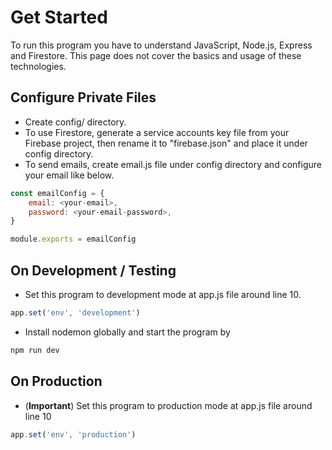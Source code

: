 # Get Started

To run this program you have to understand JavaScript, Node.js, Express and Firestore. 
This page does not cover the basics and usage of these technologies.

## Configure Private Files
- Create config/ directory.
- To use Firestore, generate a service accounts key file from your Firebase project, 
then rename it to "firebase.json" and place it under config directory.
- To send emails, create email.js file under config directory and configure your email like below.
```js
const emailConfig = {
    email: <your-email>,
    password: <your-email-password>,
}

module.exports = emailConfig
```

## On Development / Testing

- Set this program to development mode at app.js file around line 10.
```js
app.set('env', 'development')
```
- Install nodemon globally and start the program by
```bash
npm run dev
```

## On Production

- (**Important**) Set this program to production mode at app.js file around line 10
```js
app.set('env', 'production')
```
